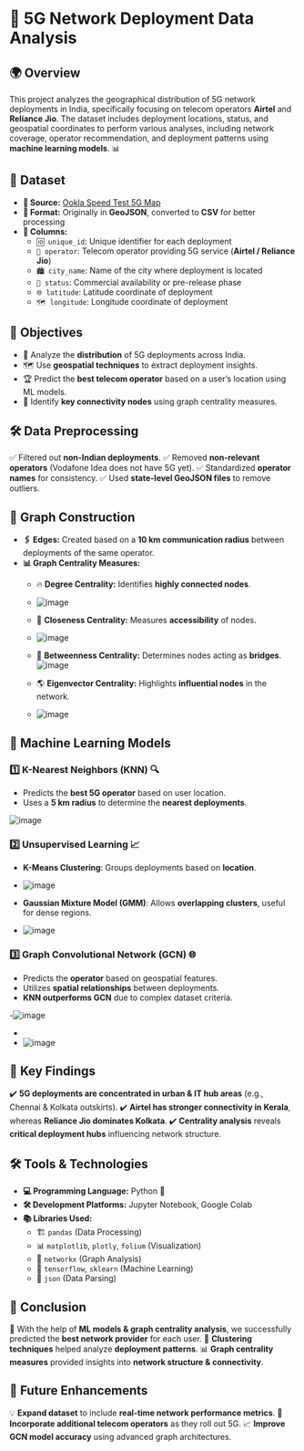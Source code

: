 # 📡 5G Network Deployment Data Analysis

## 🌍 Overview
This project analyzes the geographical distribution of 5G network deployments in India, specifically focusing on telecom operators **Airtel** and **Reliance Jio**. The dataset includes deployment locations, status, and geospatial coordinates to perform various analyses, including network coverage, operator recommendation, and deployment patterns using **machine learning models**. 📊

## 📂 Dataset
- **📌 Source:** [Ookla Speed Test 5G Map](https://www.speedtest.net/ookla-5g-map)
- **📑 Format:** Originally in **GeoJSON**, converted to **CSV** for better processing
- **📝 Columns:**
  - `🆔 unique_id`: Unique identifier for each deployment
  - `📶 operator`: Telecom operator providing 5G service (**Airtel / Reliance Jio**)
  - `🏙️ city_name`: Name of the city where deployment is located
  - `📡 status`: Commercial availability or pre-release phase
  - `🌐 latitude`: Latitude coordinate of deployment
  - `🗺️ longitude`: Longitude coordinate of deployment

## 🎯 Objectives
- 📍 Analyze the **distribution** of 5G deployments across India.
- 🗺️ Use **geospatial techniques** to extract deployment insights.
- 🏆 Predict the **best telecom operator** based on a user’s location using ML models.
- 🔗 Identify **key connectivity nodes** using graph centrality measures.

## 🛠️ Data Preprocessing
✅ Filtered out **non-Indian deployments**.
✅ Removed **non-relevant operators** (Vodafone Idea does not have 5G yet).
✅ Standardized **operator names** for consistency.
✅ Used **state-level GeoJSON files** to remove outliers.

## 🔗 Graph Construction
- **🖇️ Edges:** Created based on a **10 km communication radius** between deployments of the same operator.
- **📊 Graph Centrality Measures:**
  - 🔥 **Degree Centrality:** Identifies **highly connected nodes**.
 
  - ![image](https://github.com/user-attachments/assets/9acd8581-b893-4cde-8112-065be25ba83f)

  - 🏃 **Closeness Centrality:** Measures **accessibility** of nodes.
 
  - ![image](https://github.com/user-attachments/assets/a9ef0f19-adc2-4338-ae83-30943e9cc3b1)


  - 🌉 **Betweenness Centrality:** Determines nodes acting as **bridges**.
 ![image](https://github.com/user-attachments/assets/16d7d967-e7d4-4017-b950-a588c0609feb)


  - 🌎 **Eigenvector Centrality:** Highlights **influential nodes** in the network.
 
  - ![image](https://github.com/user-attachments/assets/d8a62c08-3634-4e9c-9bef-5426b944cddb)


## 🤖 Machine Learning Models
### 1️⃣ K-Nearest Neighbors (KNN) 🔍
- Predicts the **best 5G operator** based on user location.
- Uses a **5 km radius** to determine the **nearest deployments**.

![image](https://github.com/user-attachments/assets/cf878e21-2cbe-4d8c-85d9-735d54796df0)


### 2️⃣ Unsupervised Learning 📈
- **K-Means Clustering**: Groups deployments based on **location**.

- ![image](https://github.com/user-attachments/assets/22461634-d34a-49b1-9695-c072348ef699)

- **Gaussian Mixture Model (GMM)**: Allows **overlapping clusters**, useful for dense regions.

- ![image](https://github.com/user-attachments/assets/c39e4a4c-99c1-4dc6-acec-2245de023539)


### 3️⃣ Graph Convolutional Network (GCN) 🌐
- Predicts the **operator** based on geospatial features.
- Utilizes **spatial relationships** between deployments.
- **KNN outperforms GCN** due to complex dataset criteria.

-![image](https://github.com/user-attachments/assets/c3a5b329-da51-4134-8e00-553f5adc8cad)

-
- ![image](https://github.com/user-attachments/assets/df316dba-3f5f-454e-98d1-7388d0cb1f3e)


## 🔎 Key Findings
✔️ **5G deployments are concentrated in urban & IT hub areas** (e.g., Chennai & Kolkata outskirts).
✔️ **Airtel has stronger connectivity in Kerala**, whereas **Reliance Jio dominates Kolkata**.
✔️ **Centrality analysis** reveals **critical deployment hubs** influencing network structure.

## 🛠️ Tools & Technologies
- **💻 Programming Language:** Python 🐍
- **🛠️ Development Platforms:** Jupyter Notebook, Google Colab
- **📚 Libraries Used:**
  - 🏗️ `pandas` (Data Processing)
  - 📊 `matplotlib`, `plotly`, `folium` (Visualization)
  - 🔗 `networkx` (Graph Analysis)
  - 🤖 `tensorflow`, `sklearn` (Machine Learning)
  - 📝 `json` (Data Parsing)

## 🏁 Conclusion
🚀 With the help of **ML models & graph centrality analysis**, we successfully predicted the **best network provider** for each user.
📡 **Clustering techniques** helped analyze **deployment patterns**.
📊 **Graph centrality measures** provided insights into **network structure & connectivity**.

## 🔮 Future Enhancements
💡 **Expand dataset** to include **real-time network performance metrics**.
📡 **Incorporate additional telecom operators** as they roll out 5G.
📈 **Improve GCN model accuracy** using advanced graph architectures.



